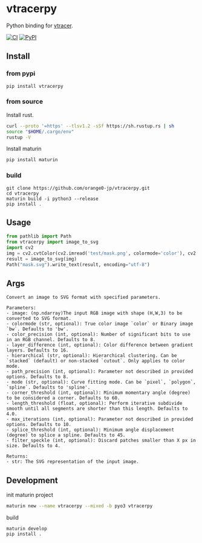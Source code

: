# vtracerpy
Python binding for [vtracer](https://github.com/visioncortex/vtracer).

[![CI](https://github.com/orange0-jp/vtracerpy/actions/workflows/CI.yml/badge.svg?branch=master)](https://github.com/orange0-jp/vtracerpy/actions/workflows/CI.yml)
[![PyPI](https://img.shields.io/pypi/v/vtracerpy)](https://pypi.org/project/vtracerpy/)
## Install
### from pypi
```bash
pip install vtracerpy
```

### from source
Install rust.
```bash
curl --proto '=https' --tlsv1.2 -sSf https://sh.rustup.rs | sh
source "$HOME/.cargo/env"
rustup -V
```
Install maturin
```bash
pip install maturin
```
### build
```
git clone https://github.com/orange0-jp/vtracerpy.git
cd vtracerpy
maturin build -i python3 --release
pip install .
```

## Usage
```python
from pathlib import Path
from vtracerpy import image_to_svg
import cv2
img = cv2.cvtColor(cv2.imread('test/mask.png', colormode='color'), cv2.COLOR_BGR2RGB)
result = image_to_svg(img)
Path("mask.svg").write_text(result, encoding="utf-8")
```

## Args
```
Convert an image to SVG format with specified parameters.

Parameters:
- image: (np.ndarray)The input RGB image with shape (H,W,3) to be converted to SVG format.
- colormode (str, optional): True color image `color` or Binary image `bw`. Defaults to 'bw'.
- color_precision (int, optional): Number of significant bits to use in an RGB channel. Defaults to 8.
- layer_difference (int, optional): Color difference between gradient layers. Defaults to 16.
- hierarchical (str, optional): Hierarchical clustering. Can be `stacked` (default) or non-stacked `cutout`. Only applies to color mode.
- path_precision (int, optional): Parameter not described in provided options. Defaults to 8.
- mode (str, optional): Curve fitting mode. Can be `pixel`, `polygon`, `spline`. Defaults to 'spline'.
- corner_threshold (int, optional): Minimum momentary angle (degree) to be considered a corner. Defaults to 60.
- length_threshold (float, optional): Perform iterative subdivide smooth until all segments are shorter than this length. Defaults to 4.0.
- max_iterations (int, optional): Parameter not described in provided options. Defaults to 10.
- splice_threshold (int, optional): Minimum angle displacement (degree) to splice a spline. Defaults to 45.
- filter_speckle (int, optional): Discard patches smaller than X px in size. Defaults to 4.

Returns:
- str: The SVG representation of the input image.
```

## Development
init maturin project
```bash
maturin new --name vtracerpy --mixed -b pyo3 vtracerpy
```
build
```
maturin develop
pip install .
```
